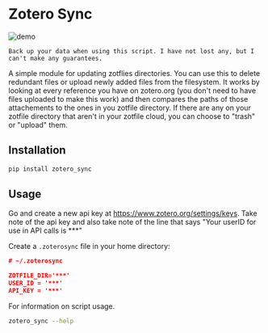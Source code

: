 # Zotero Sync

![demo](demo.gif)

`Back up your data when using this script. I have not lost any, but I can't make any guarantees.`

A simple module for updating zotflies directories. You can use this to delete redundant files or upload newly added files from the filesystem. It works by looking at every reference you have on zotero.org (you don't need to have files uploaded to make this work) and then compares the paths of those attachements to the ones in you zotfile directory. If there are any on your zotfile directory that aren't in your zotfile cloud, you can choose to "trash" or "upload" them.

## Installation

```zsh
pip install zotero_sync
```

## Usage

Go and create a new api key at https://www.zotero.org/settings/keys. Take note of the api key and also take note of the line that says "Your userID for use in API calls is ***"

Create a `.zoterosync` file in your home directory:

``` json
# ~/.zoterosync

ZOTFILE_DIR='***'
USER_ID = '***'
API_KEY = '***'
```

For information on script usage.

```zsh
zotero_sync --help
```

